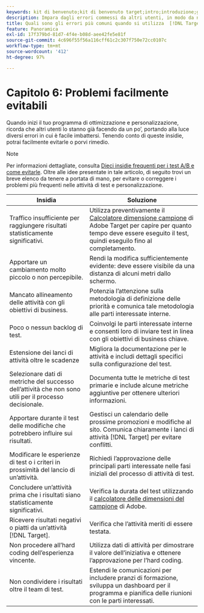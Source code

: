 ```yaml
---
keywords: kit di benvenuto;kit di benvenuto target;intro;introduzione;guida introduttiva
description: Impara dagli errori commessi da altri utenti, in modo da non ripeterli quando utilizzi Adobe  [!DNL Target]  come parte della tua strategia di test e personalizzazione.
title: Quali sono gli errori più comuni quando si utilizza  [!DNL Target]  e come evitarli?
feature: Panoramica
exl-id: 17f379bd-81d7-4f4e-b08d-aee42fe5e81f
source-git-commit: 4c696f55f56a116cff61c2c307f750e72cc0107c
workflow-type: tm+mt
source-wordcount: '412'
ht-degree: 97%

---
```


# Capitolo 6: Problemi facilmente evitabili

Quando inizi il tuo programma di ottimizzazione e personalizzazione, ricorda che altri utenti lo stanno già facendo da un po’, portando alla luce diversi errori in cui è facile imbattersi. Tenendo conto di queste insidie, potrai facilmente evitarle o porvi rimedio.

>[!NOTE]
>
>Per informazioni dettagliate, consulta [Dieci insidie frequenti per i test A/B e come evitarle](/help/c-activities/t-test-ab/common-ab-testing-pitfalls.md). Oltre alle idee presentate in tale articolo, di seguito trovi un breve elenco da tenere a portata di mano, per evitare o correggere i problemi più frequenti nelle attività di test e personalizzazione.

| Insidia | Soluzione |
| --- | --- |
| Traffico insufficiente per raggiungere risultati statisticamente significativi. | Utilizza preventivamente il [Calcolatore dimensione campione](https://experienceleague.adobe.com/tools/calculator/testcalculator.html) di Adobe Target per capire per quanto tempo deve essere eseguito il test, quindi eseguilo fino al completamento. |
| Apportare un cambiamento molto piccolo o non percepibile. | Rendi la modifica sufficientemente evidente: deve essere visibile da una distanza di alcuni metri dallo schermo. |
| Mancato allineamento delle attività con gli obiettivi di business. | Potenzia l’attenzione sulla metodologia di definizione delle priorità e comunica tale metodologia alle parti interessate interne. |
| Poco o nessun backlog di test. | Coinvolgi le parti interessate interne e consenti loro di inviare test in linea con gli obiettivi di business chiave. |
| Estensione dei lanci di attività oltre le scadenze | Migliora la documentazione per le attività e includi dettagli specifici sulla configurazione del test. |
| Selezionare dati di metriche del successo dell’attività che non sono utili per il processo decisionale. | Documenta tutte le metriche di test primarie e include alcune metriche aggiuntive per ottenere ulteriori informazioni. |
| Apportare durante il test delle modifiche che potrebbero influire sui risultati. | Gestisci un calendario delle prossime promozioni e modifiche al sito. Comunica chiaramente i lanci di attività [!DNL Target] per evitare conflitti. |
| Modificare le esperienze di test o i criteri in prossimità del lancio di un’attività. | Richiedi l’approvazione delle principali parti interessate nelle fasi iniziali del processo di attività di test. |
| Concludere un’attività prima che i risultati siano statisticamente significativi. | Verifica la durata del test utilizzando il [calcolatore delle dimensioni del campione](https://experienceleague.adobe.com/tools/calculator/testcalculator.html) di Adobe. |
| Ricevere risultati negativi o piatti da un’attività [!DNL Target]. | Verifica che l’attività meriti di essere testata. |
| Non procedere all’hard coding dell’esperienza vincente. | Utilizza dati di attività per dimostrare il valore dell’iniziativa e ottenere l’approvazione per l’hard coding. |
| Non condividere i risultati oltre il team di test. | Estendi le comunicazioni per includere pranzi di formazione, sviluppa un dashboard per il programma e pianifica delle riunioni con le parti interessati. |
